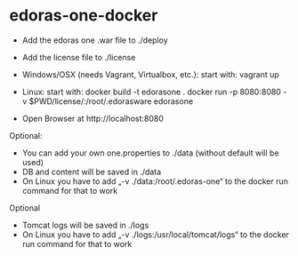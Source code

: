 # edoras-one-docker

- Add the edoras one .war file to ./deploy
- Add the license file to ./license

- Windows/OSX (needs Vagrant, Virtualbox, etc.): start with:
	vagrant up

- Linux: start with:
	docker build -t edorasone .
	docker run -p 8080:8080 -v $PWD/license/:/root/.edorasware edorasone

- Open Browser at http://localhost:8080

Optional:
- You can add your own one.properties to ./data (without default will be used)
- DB and content will be saved in ./data
- On Linux you have to add „-v ./data:/root/.edoras-one“ to the docker run command for that to work

Optional
- Tomcat logs will be saved in ./logs
- On Linux you have to add „-v ./logs:/usr/local/tomcat/logs“ to the docker run command for that to work
